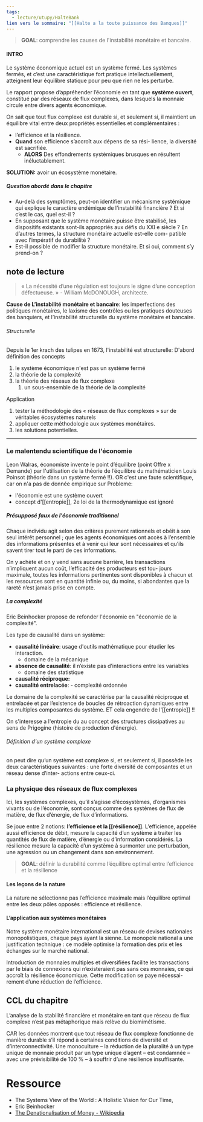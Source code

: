 ```yaml
---
tags:
  - lecture/utupy/HalteBank
lien vers le sommaire: "[[Halte a la toute puissance des Banques]]"
---
```

> **GOAL**: comprendre les causes de l'instabilité monétaire et bancaire.
#### INTRO 
Le système économique actuel est un système fermé. 
Les systèmes fermés, et c’est une caractéristique fort pratique intellectuellement, atteignent leur équilibre statique pour peu que rien ne les perturbe.

Le rapport propose d’appréhender l’économie en tant que **système ouvert**, constitué par des réseaux de flux complexes, dans lesquels la monnaie circule entre divers agents économique.

On sait que tout flux complexe est durable si, et seulement si, il maintient un équilibre vital entre deux propriétés essentielles et complémentaires : 
- l’efficience et la résilience.
- **Quand** son efficience s’accroît aux dépens de sa rési- lience, la diversité est sacrifiée. 
	- **ALORS** Des effondrements systémiques brusques en résultent inéluctablement.


**SOLUTION:** avoir un écosystème monétaire. 

##### Question abordé dans le chapitre
-  Au-delà des symptômes, peut-on identifier un mécanisme systémique qui explique le caractère endémique de l’instabilité financière ? Et si c’est le cas, quel est-il ? 
- En supposant que le système monétaire puisse être stabilisé, les dispositifs existants sont-ils appropriés aux défis du XXI e siècle ? En d’autres termes, la structure monétaire actuelle est-elle com- patible avec l’impératif de durabilité ? 
- Est-il possible de modifier la structure monétaire. Et si oui, comment s’y prend-on ?


## note de lecture
> « La nécessité d’une régulation est toujours le signe d’une conception défectueuse. » 
> \- William McDONOUGH, architecte.

**Cause de L’instabilité monétaire et bancaire**: les imperfections des politiques monétaires, le laxisme des contrôles ou les pratiques douteuses des banquiers, et l’instabilité structurelle du système monétaire et bancaire.


###### Structurelle
Depuis le 1er krach des tulipes en 1673, l'instabilité est structurelle:
D'abord définition des concepts
1. le système économique n'est pas un système fermé
2. la théorie de la complexité
3. la théorie des réseaux de flux complexe
	1. un sous-ensemble de la théorie de la complexité

Application
1. tester la méthodologie des « réseaux de flux complexes » sur de véritables écosystèmes naturels
2. appliquer cette méthodologie aux systèmes monétaires.
3. les solutions potentielles.

----

### Le malentendu scientifique de l'économie
Leon Walras, économiste invente le point d’équilibre (point Offre x Demande) par l'utilisation de la théorie de l’équilibre du mathématicien Louis Poinsot (théorie dans un système fermé !!). OR c'est une faute scientifique, car on n'a pas de donnée empirique sur 
Probleme: 
- l'économie est une système ouvert
- concept d'[[entropie]], 2e loi de la thermodynamique est ignoré

##### Présupposé faux de l'économie traditionnel
Chaque individu agit selon des critères purement rationnels et obéit à son seul intérêt personnel ; que les agents économiques ont accès à l’ensemble des informations présentes et à venir qui leur sont nécessaires et qu’ils savent tirer tout le parti de ces informations.

On y achète et on y vend sans aucune barrière, les transactions n’impliquent aucun coût, l’efficacité des producteurs est tou- jours maximale, toutes les informations pertinentes sont disponibles à chacun et les ressources sont en quantité infinie ou, du moins, si abondantes que la rareté n’est jamais prise en compte.

##### La complexité
Eric Beinhocker propose de refonder l'économie en "économie de la complexité". 

Les type de causalité dans un système:
- **causalité linéaire**: usage d'outils mathématique pour étudier les interaction.
	- domaine de la mécanique
- **absence de causalité**: il n’existe pas d’interactions entre les variables
	- domaine des statistique
- **causalité réciproque:** 
- **causalité entrelacée**: - complexité ordonnée

Le domaine de la complexité se caractérise par la causalité réciproque et entrelacée et par l’existence de boucles de rétroaction dynamiques entre les multiples composantes du système.
ET cela engendre de l'[[entropie]] !!

On s'interesse a l'entropie du au concept des structures dissipatives au sens de Prigogine (histoire de production d'énergie). 


###### Définition d'un système complexe
on peut dire qu’un système est complexe si, et seulement si, il possède les deux caractéristiques suivantes : une forte diversité de composantes et un réseau dense d’inter- actions entre ceux-ci. 


### La physique des réseaux de flux complexes

Ici, les systèmes complexes, qu’il s’agisse d’écosystèmes, d’organismes vivants ou de l’économie, sont conçus comme des systèmes de flux de matière, de flux d’énergie, de flux d’informations.

Se joue entre 2 notions: **l’efficience et la [[résilience]]**. L’efficience, appelée aussi efficience de débit, mesure la capacité d’un système à traiter les quantités de flux de matière, d’énergie ou d’information considérés. La résilience mesure la capacité d’un système à surmonter une perturbation, une agression ou un changement dans son environnement.


> **GOAL**: définir la durabilité comme l’équilibre optimal entre l’efficience et la résilience

#### Les leçons de la nature
La nature ne sélectionne pas l’efficience maximale mais l’équilibre optimal entre les deux pôles opposés : efficience et résilience.

#### L’application aux systèmes monétaires
 
Notre système monétaire international est un réseau de devises nationales monopolistiques, chaque pays ayant la sienne. Le monopole national a une justification technique : ce modèle optimise la formation des prix et les échanges sur le marché national.

Introduction de monnaies multiples et diversifiées facilite les transactions par le biais de connexions qui n’existeraient pas sans ces monnaies, ce qui accroît la résilience économique. Cette modification se paye nécessai- rement d’une réduction de l’efficience.



## CCL du chapitre
L’analyse de la stabilité financière et monétaire en tant que réseau de flux complexe n’est pas métaphorique mais relève du biomimétisme.  

CAR les données montrent que tout réseau de flux complexe fonctionne de manière durable s’il répond à certaines conditions de diversité et d’interconnectivité. Une monoculture – la réduction de la pluralité à un type unique de monnaie produit par un type unique d’agent – est condamnée – avec une prévisibilité de 100 % – à souffrir d’une résilience insuffisante.

# Ressource
- The Systems View of the World : A Holistic Vision for Our Time, 
- Eric Beinhocker
- [The Denationalisation of Money - Wikipedia](https://en.wikipedia.org/wiki/The_Denationalisation_of_Money)